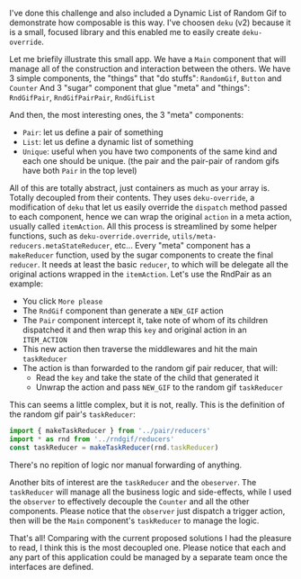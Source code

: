 I've done this challenge and also included a Dynamic List of Random Gif to demonstrate how composable is this way.
I've choosen `deku` (v2) because it is a small, focused library and this enabled me to easily create `deku-override`.

Let me briefily illustrate this small app.
We have a `Main` component that will manage all of the construction and interaction between the others.
We have 3 simple components, the "things" that "do stuffs": `RandomGif`, `Button` and `Counter`
And 3 "sugar" component that glue "meta" and "things": `RndGifPair`, `RndGifPairPair`, `RndGifList`

And then, the most interesting ones, the 3 "meta" components:
- `Pair`: let us define a pair of something
- `List`: let us define a dynamic list of something
- `Unique`: useful when you have two components of the same kind and each one should be unique. (the pair and the pair-pair of random gifs have both `Pair` in the top level)

All of this are totally abstract, just containers as much as your array is. Totally decoupled from their contents.
They uses `deku-override`, a modification of `deku` that let us easily override the `dispatch` method passed to each component, hence we can wrap the original `action` in a meta action, usually called `itemAction`. All this process is streamlined by some helper functions, such as `deku-override.override`, `utils/meta-reducers.metaStateReducer`, etc...
Every "meta" component has a `makeReducer` function, used by the sugar components to create the final `reducer`. It needs at least the basic `reducer`, to which will be delegate all the original actions wrapped in the `itemAction`.
Let's use the RndPair as an example:

- You click `More please`
- The `RndGif` component than generate a `NEW_GIF` action
- The `Pair` component intercept it, take note of whom of its children dispatched it and then wrap this `key` and original action in an `ITEM_ACTION`
- This new action then traverse the middlewares and hit the main `taskReducer`
- The action is than forwarded to the random gif pair reducer, that will:
  - Read the `key` and take the state of the child that generated it
  - Unwrap the action and pass `NEW_GIF` to the random gif `taskReducer`

This can seems a little complex, but it is not, really. This is the definition of the random gif pair's `taskReducer`:
```javascript
import { makeTaskReducer } from '../pair/reducers'
import * as rnd from '../rndgif/reducers'
const taskReducer = makeTaskReducer(rnd.taskReducer)
```
There's no repition of logic nor manual forwarding of anything.

Another bits of interest are the `taskReducer` and the `obeserver`.
The `taskReducer` will manage all the business logic and side-effects, while I used the `observer` to effectively decouple the `Counter` and all the other components. Please notice that the `observer` just dispatch a trigger action, then will be the `Main` component's `taskReducer` to manage the logic.

That's all! Comparing with the current proposed solutions I had the pleasure to read, I think this is the most decoupled one.
Please notice that each and any part of this application could be managed by a separate team once the interfaces are defined.
